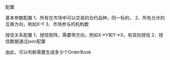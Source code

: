 配置

基本参数配置
1、所有在市场中可以交易的合约品种，同一标的，
2、所有允许的互换方向，例如X-Y
3、市场参与的机构数

授信关系配置
1、授信矩阵，需要带方向，例如X->Y和Y->X，有双向授信
2、授信数据通过json配置


由此，可以判断需要生成多少个OrderBook
